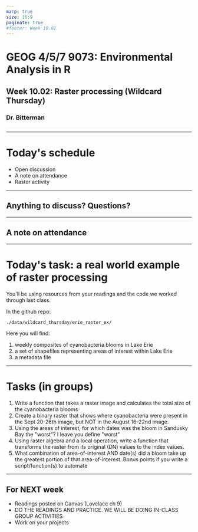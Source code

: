 ```yaml
---
marp: true
size: 16:9 
paginate: true
#footer: Week 10.02
---
```


# GEOG 4/5/7 9073: Environmental Analysis in R

## 

## Week 10.02: Raster processing (Wildcard Thursday)

### Dr. Bitterman

## 

---

# Today's schedule

- Open discussion
- A note on attendance
- Raster activity

---

## Anything to discuss? Questions?

---

## A note on attendance

---

# Today's task: a real world example of raster processing

You'll be using resources from your readings and the code we worked through last class.

In the github repo:

```
./data/wildcard_thursday/erie_raster_ex/
```

Here you will find:
1. weekly composites of cyanobacteria blooms in Lake Erie
2. a set of shapefiles representing areas of interest within Lake Erie
3. a metadata file

---

# Tasks (in groups)

1. Write a function that takes a raster image and calculates the total size of the cyanobacteria blooms
2. Create a binary raster that shows where cyanobacteria were present in the Sept 20-26th image, but NOT in the August 16-22nd image.
3. Using the areas of interest, for which dates was the bloom in Sandusky Bay the "worst"? I leave you define "worst"
4. Using raster algebra and a local operation, write a function that transforms the raster from its original (DN) values to the index values.
5. What combination of area-of-interest AND date(s) did a bloom take up the greatest portion of that area-of-interest. Bonus points if you write a script/function(s) to automate



---

## For NEXT week

- Readings posted on Canvas (Lovelace ch 9)
- DO THE READINGS AND PRACTICE. WE WILL BE DOING IN-CLASS GROUP ACTIVITIES
- Work on your projects

